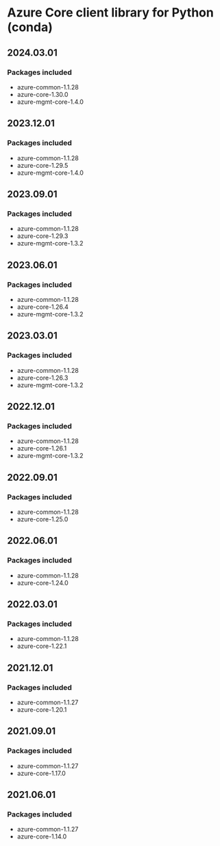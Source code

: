 # Azure Core client library for Python (conda)

## 2024.03.01

### Packages included

- azure-common-1.1.28
- azure-core-1.30.0
- azure-mgmt-core-1.4.0

## 2023.12.01

### Packages included

- azure-common-1.1.28
- azure-core-1.29.5
- azure-mgmt-core-1.4.0

## 2023.09.01

### Packages included

- azure-common-1.1.28
- azure-core-1.29.3
- azure-mgmt-core-1.3.2

## 2023.06.01

### Packages included

- azure-common-1.1.28
- azure-core-1.26.4
- azure-mgmt-core-1.3.2

## 2023.03.01

### Packages included

- azure-common-1.1.28
- azure-core-1.26.3
- azure-mgmt-core-1.3.2

## 2022.12.01

### Packages included

- azure-common-1.1.28
- azure-core-1.26.1
- azure-mgmt-core-1.3.2

## 2022.09.01

### Packages included

- azure-common-1.1.28
- azure-core-1.25.0

## 2022.06.01

### Packages included

- azure-common-1.1.28
- azure-core-1.24.0

## 2022.03.01

### Packages included

- azure-common-1.1.28
- azure-core-1.22.1

## 2021.12.01

### Packages included

- azure-common-1.1.27
- azure-core-1.20.1

## 2021.09.01

### Packages included

- azure-common-1.1.27
- azure-core-1.17.0

## 2021.06.01

### Packages included

- azure-common-1.1.27
- azure-core-1.14.0
